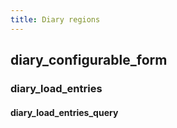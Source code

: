 ```yaml
---
title: Diary regions
---
```


## diary_configurable_form
### diary_load_entries
#### diary_load_entries_query
